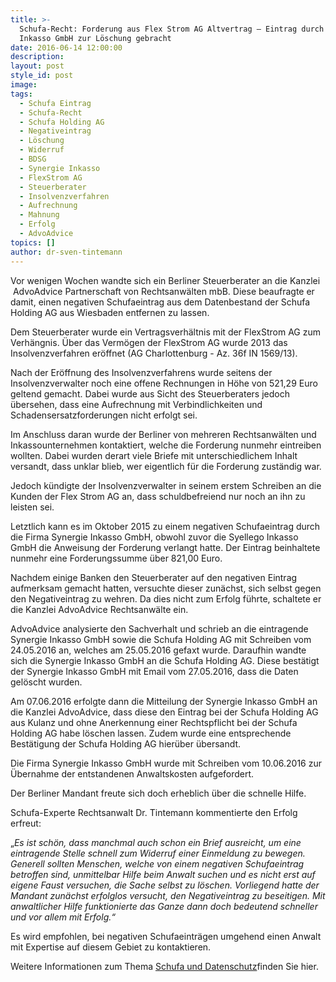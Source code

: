 ```yaml
---
title: >-
  Schufa-Recht: Forderung aus Flex Strom AG Altvertrag – Eintrag durch Synergie
  Inkasso GmbH zur Löschung gebracht
date: 2016-06-14 12:00:00
description:
layout: post
style_id: post
image:
tags:
  - Schufa Eintrag
  - Schufa-Recht
  - Schufa Holding AG
  - Negativeintrag
  - Löschung
  - Widerruf
  - BDSG
  - Synergie Inkasso
  - FlexStrom AG
  - Steuerberater
  - Insolvenzverfahren
  - Aufrechnung
  - Mahnung
  - Erfolg
  - AdvoAdvice
topics: []
author: dr-sven-tintemann
---
```

Vor wenigen Wochen wandte sich ein Berliner Steuerberater an die Kanzlei &nbsp;AdvoAdvice Partnerschaft von Rechtsanwälten mbB. Diese beaufragte er damit, einen negativen Schufaeintrag aus dem Datenbestand der Schufa Holding AG aus Wiesbaden entfernen zu lassen.

Dem Steuerberater wurde ein Vertragsverhältnis mit der FlexStrom AG zum Verhängnis. Über das Vermögen der FlexStrom AG wurde 2013 das Insolvenzverfahren eröffnet (AG Charlottenburg - Az. 36f IN 1569/13).

Nach der Eröffnung des Insolvenzverfahrens wurde seitens der Insolvenzverwalter noch eine offene Rechnungen in Höhe von 521,29 Euro geltend gemacht. Dabei wurde aus Sicht des Steuerberaters jedoch übersehen, dass eine Aufrechnung mit Verbindlichkeiten und Schadensersatzforderungen nicht erfolgt sei.

Im Anschluss daran wurde der Berliner von mehreren Rechtsanwälten und Inkassounternehmen kontaktiert, welche die Forderung nunmehr eintreiben wollten. Dabei wurden derart viele Briefe mit unterschiedlichem Inhalt versandt, dass unklar blieb, wer eigentlich für die Forderung zuständig war.

Jedoch kündigte der Insolvenzverwalter in seinem erstem Schreiben an die Kunden der Flex Strom AG an, dass schuldbefreiend nur noch an ihn zu leisten sei.

Letztlich kann es im Oktober 2015 zu einem negativen Schufaeintrag durch die Firma Synergie Inkasso GmbH, obwohl zuvor die Syellego Inkasso GmbH die Anweisung der Forderung verlangt hatte. Der Eintrag beinhaltete nunmehr eine Forderungssumme über 821,00 Euro.

Nachdem einige Banken den Steuerberater auf den negativen Eintrag aufmerksam gemacht hatten, versuchte dieser zunächst, sich selbst gegen den Negativeintrag zu wehren. Da dies nicht zum Erfolg führte, schaltete er die Kanzlei AdvoAdvice Rechtsanwälte ein.

AdvoAdvice analysierte den Sachverhalt und schrieb an die eintragende Synergie Inkasso GmbH sowie die Schufa Holding AG mit Schreiben vom 24.05.2016 an, welches am 25.05.2016 gefaxt wurde. Daraufhin wandte sich die Synergie Inkasso GmbH an die Schufa Holding AG. Diese bestätigt der Synergie Inkasso GmbH mit Email vom 27.05.2016, dass die Daten gelöscht wurden.

Am 07.06.2016 erfolgte dann die Mitteilung der Synergie Inkasso GmbH an die Kanzlei AdvoAdvice, dass diese den Eintrag bei der Schufa Holding AG aus Kulanz und ohne Anerkennung einer Rechtspflicht bei der Schufa Holding AG habe löschen lassen. Zudem wurde eine entsprechende Bestätigung der Schufa Holding AG hierüber übersandt.

Die Firma Synergie Inkasso GmbH wurde mit Schreiben vom 10.06.2016 zur Übernahme der entstandenen Anwaltskosten aufgefordert.

Der Berliner Mandant freute sich doch erheblich über die schnelle Hilfe.

Schufa-Experte Rechtsanwalt Dr. Tintemann kommentierte den Erfolg erfreut:

„*Es ist schön, dass manchmal auch schon ein Brief ausreicht, um eine eintragende Stelle schnell zum Widerruf einer Einmeldung zu bewegen. Generell sollten Menschen, welche von einem negativen Schufaeintrag betroffen sind, unmittelbar Hilfe beim Anwalt suchen und es nicht erst auf eigene Faust versuchen, die Sache selbst zu löschen. Vorliegend hatte der Mandant zunächst erfolglos versucht, den Negativeintrag zu beseitigen. Mit anwaltlicher Hilfe funktionierte das Ganze dann doch bedeutend schneller und vor allem mit Erfolg.“*

Es wird empfohlen, bei negativen Schufaeinträgen umgehend einen Anwalt mit Expertise auf diesem Gebiet zu kontaktieren.

Weitere Informationen zum Thema [Schufa und Datenschutz](/themen/schufa-und-datenschutz/)finden Sie hier.&nbsp;